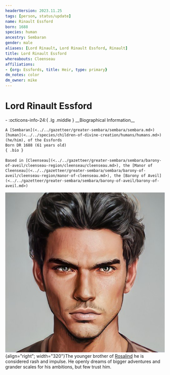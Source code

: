```yaml
---
headerVersion: 2023.11.25
tags: [person, status/update]
name: Rinault Essford
born: 1688
species: human
ancestry: Sembaran
gender: male
aliases: [Lord Rinault, Lord Rinault Essford, Rinault]
title: Lord Rinault Essford
whereabouts: Cleenseau
affiliations:
- {org: Essfords, title: Heir, type: primary}
dm_notes: color
dm_owner: mike
---
```

# Lord Rinault Essford
<div class="grid cards ext-narrow-margin ext-one-column" markdown>
- :octicons-info-24:{ .lg .middle } __Biographical Information__

    A [Sembaran](<../../gazetteer/greater-sembara/sembara/sembara.md>) [human](<../../species/children-of-divine-creation/humans/humans.md>) (he/him), of the Essfords  
    Born DR 1688 (61 years old)  
    { .bio }

    Based in [Cleenseau](<../../gazetteer/greater-sembara/sembara/barony-of-aveil/cleenseau-region/cleenseau/cleenseau.md>), the [Manor of Cleenseau](<../../gazetteer/greater-sembara/sembara/barony-of-aveil/cleenseau-region/manor-of-cleenseau.md>), the [Barony of Aveil](<../../gazetteer/greater-sembara/sembara/barony-of-aveil/barony-of-aveil.md>)
</div>


![Lord Rinault Essford](../../assets/lord-rinault-essford.png){align="right"; width="320"}The younger brother of [Rosalind](<./rosalind-essford.md>) he is considered rash and impulse. He openly dreams of bigger adventures and grander scales for his ambitions, but few trust him.



